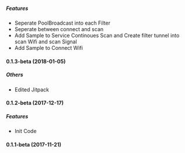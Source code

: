 ##### Features
* Seperate PoolBroadcast into each Filter
* Seperate between connect and scan
* Add Sample to Service Continoues Scan and Create filter tunnel into scan Wifi and scan Signal
* Add Sample to Connect Wifi


#### 0.1.3-beta (2018-01-05)

##### Others
* Edited Jitpack

#### 0.1.2-beta (2017-12-17)

##### Features
* Init Code

#### 0.1.1-beta (2017-11-21)


